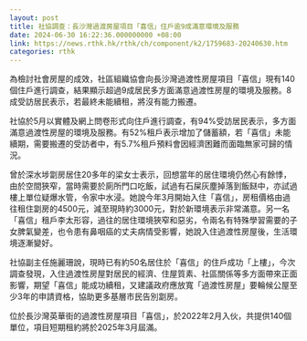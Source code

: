 ```yaml
---
layout: post
title: 社協調查：長沙灣過渡房屋項目「喜信」住戶逾9成滿意環境及服務
date: 2024-06-30 16:22:36.000000000 +08:00
link: https://news.rthk.hk/rthk/ch/component/k2/1759683-20240630.htm
categories: rthk
---
```


為檢討社會房屋的成效，社區組織協會向長沙灣過渡性房屋項目「喜信」現有140個住戶進行調查，結果顯示超過9成居民多方面滿意過渡性房屋的環境及服務。8成受訪居民表示，若最終未能續租，將沒有能力搬遷。

社協於5月以實體及網上問卷形式向住戶進行調查，有94%受訪居民表示，多方面滿意過渡性房屋的環境及服務。有52%租戶表示增加了儲蓄額，若「喜信」未能續期，需要搬遷的受訪者中，有5.7%租戶預料會因經濟困難而面臨無家可歸的情況。

曾於深水埗劏房居住20多年的梁女士表示，回想當年的居住環境仍然心有餘悸，由於空間狹窄，當時需要於廁所門口吃飯，試過有石屎灰塵掉落到飯餸中，亦試過樓上單位疑爆水管，令家中水浸。她說今年3月開始入住「喜信」，房租價格由過往租住劏房的4500元，減至現時約3000元，對於新環境表示非常滿意。另一名「喜信」租戶李太形容，過往的居住環境狹窄和惡劣，令兩名有特殊學習需要的子女脾氣變差，也令患有鼻咽癌的丈夫病情受影響，她說入住過渡性房屋後，生活環境逐漸變好。

社協副主任施麗珊說，現時已有約50名居住於「喜信」的住戶成功「上樓」，今次調查發現，入住過渡性房屋對居民的經濟、住屋質素、社區關係等多方面帶來正面影響，期望「喜信」能成功續租，又建議政府應放寬「過渡性房屋」要輪候公屋至少3年的申請資格，協助更多基層市民告別劏房。

位於長沙灣英華街的過渡性房屋項目「喜信」，於2022年2月入伙，共提供140個單位，項目短期租約將於2025年3月屆滿。
